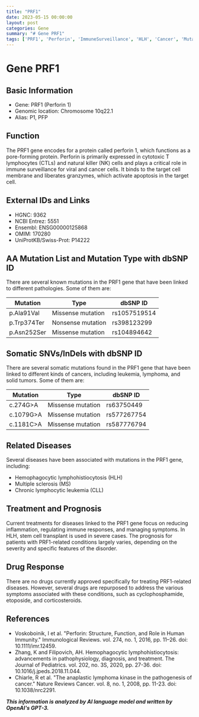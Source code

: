 ```yaml
---
title: "PRF1"
date: 2023-05-15 00:00:00
layout: post
categories: Gene
summary: "# Gene PRF1"
tags: ['PRF1', 'Perforin', 'ImmuneSurveillance', 'HLH', 'Cancer', 'Mutation', 'Treatment', 'DrugResponse']
---
```


# Gene PRF1

## Basic Information
- Gene: PRF1 (Perforin 1)
- Genomic location: Chromosome 10q22.1
- Alias: P1, PFP

## Function
The PRF1 gene encodes for a protein called perforin 1, which functions as a pore-forming protein. Perforin is primarily expressed in cytotoxic T lymphocytes (CTLs) and natural killer (NK) cells and plays a critical role in immune surveillance for viral and cancer cells. It binds to the target cell membrane and liberates granzymes, which activate apoptosis in the target cell.

## External IDs and Links
- HGNC: 9362
- NCBI Entrez: 5551
- Ensembl: ENSG00000125868
- OMIM: 170280
- UniProtKB/Swiss-Prot: P14222

## AA Mutation List and Mutation Type with dbSNP ID
There are several known mutations in the PRF1 gene that have been linked to different pathologies. Some of them are:

| Mutation        | Type            | dbSNP ID |
|----------------|----------------|----------|
| p.Ala91Val | Missense mutation | rs1057519514   |
| p.Trp374Ter | Nonsense mutation | rs398123299   |
| p.Asn252Ser   | Missense mutation | rs104894642    |

## Somatic SNVs/InDels with dbSNP ID
There are several somatic mutations found in the PRF1 gene that have been linked to different kinds of cancers, including leukemia, lymphoma, and solid tumors. Some of them are:

| Mutation        | Type            | dbSNP ID |
|----------------|----------------|----------|
| c.274G>A | Missense mutation | rs63750449   |
| c.1079G>A | Missense mutation | rs577267754   |
| c.1181C>A  | Missense mutation | rs587776794   |

## Related Diseases
Several diseases have been associated with mutations in the PRF1 gene, including:
- Hemophagocytic lymphohistiocytosis (HLH)
- Multiple sclerosis (MS)
- Chronic lymphocytic leukemia (CLL)

## Treatment and Prognosis
Current treatments for diseases linked to the PRF1 gene focus on reducing inflammation, regulating immune responses, and managing symptoms. In HLH, stem cell transplant is used in severe cases. The prognosis for patients with PRF1-related conditions largely varies, depending on the severity and specific features of the disorder.

## Drug Response
There are no drugs currently approved specifically for treating PRF1-related diseases. However, several drugs are repurposed to address the various symptoms associated with these conditions, such as cyclophosphamide, etoposide, and corticosteroids.

## References
- Voskoboinik, I et al. "Perforin: Structure, Function, and Role in Human Immunity." Immunological Reviews. vol. 274, no. 1, 2016, pp. 11–26. doi: 10.1111/imr.12459.
- Zhang, K and Filipovich, AH. Hemophagocytic lymphohistiocytosis: advancements in pathophysiology, diagnosis, and treatment. The Journal of Pediatrics. vol. 202, no. 3S, 2020, pp. 27-36. doi: 10.1016/j.jpeds.2018.11.044. 
- Chiarle, R et al. "The anaplastic lymphoma kinase in the pathogenesis of cancer." Nature Reviews Cancer. vol. 8, no. 1, 2008, pp. 11-23. doi: 10.1038/nrc2291.

**_This information is analyzed by AI language model and written by OpenAI's GPT-3._**